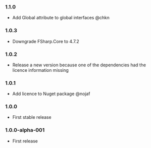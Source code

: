 ### 1.1.0

* Add Global attribute to global interfaces @chkn

### 1.0.3

* Downgrade FSharp.Core to 4.7.2

### 1.0.2

* Release a new version because one of the dependencies had the licence information missing

### 1.0.1

* Add licence to Nuget package @nojaf

### 1.0.0

* First stable release

### 1.0.0-alpha-001

* First release
